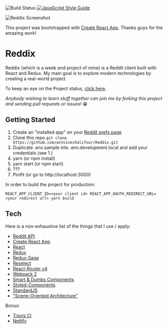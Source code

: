 ![Build Status](https://travis-ci.org/antoinechalifour/Reddix.svg?branch=master)
[![JavaScript Style Guide](https://img.shields.io/badge/code_style-standard-brightgreen.svg)](https://standardjs.com)

![Reddix Screenshot](http://i.imgur.com/kNOLRKm.png)

This project was bootstrapped with [Create React App](https://github.com/facebookincubator/create-react-app). Thanks guys for the amazing work!

# Reddix

Reddix (which is a week end project of mine) is a Reddit client built with React and Redux. My main goal is to explore modern technologies by creating a real-world project. 

To keep an eye on the Project status, [click here](https://github.com/antoinechalifour/Reddix/projects/1).

*Anybody wishing to learn stuff together can join me by forking this project and sending pull requests or issues!* 😁

## Getting Started

1. Create an "installed app" on your [Reddit prefs page](https://www.reddit.com/prefs/apps)
2. Clone this repo `git clone https://github.com/antoinechalifour/Reddix.git`
3. Duplicate .env.sample into .env.development.local and add your credentials (see 1.)
4. yarn (or npm install)
5. yarn start (or npm start)
6. ???
7. Profit (or go to http://localhost:3000)

In order to build the project for production:

```
REACT_APP_CLIENT_ID=<your client id> REACT_APP_OAUTH_REDIRECT_URL=<your redirect url> yarn build
```

## Tech

Here is a non-exhaustive list of the things that I use / apply:

* [Reddit API](https://www.reddit.com/dev/api/)
* [Create React App](https://github.com/facebookincubator/create-react-app)
* [React](https://facebook.github.io/react/)
* [Redux](http://redux.js.org/)
* [Redux-Saga](https://redux-saga.js.org/)
* [Reselect](https://github.com/reactjs/reselect)
* [React-Router v4](https://reacttraining.com/react-router/web/guides/quick-start)
* [Webpack 2](http://webpack.github.io/docs/)
* [Smart & Dumbs Components](https://medium.com/@dan_abramov/smart-and-dumb-components-7ca2f9a7c7d0)
* [Styled-Components](https://www.styled-components.com/)
* [StandardJS](https://standardjs.com/)
* ["Scene-Oriented Architecture"](https://medium.com/@alexmngn/how-to-better-organize-your-react-applications-2fd3ea1920f1)

Bonus:

* [Travis CI](https://travis-ci.org/)
* [Netlify](https://www.netlify.com/)
